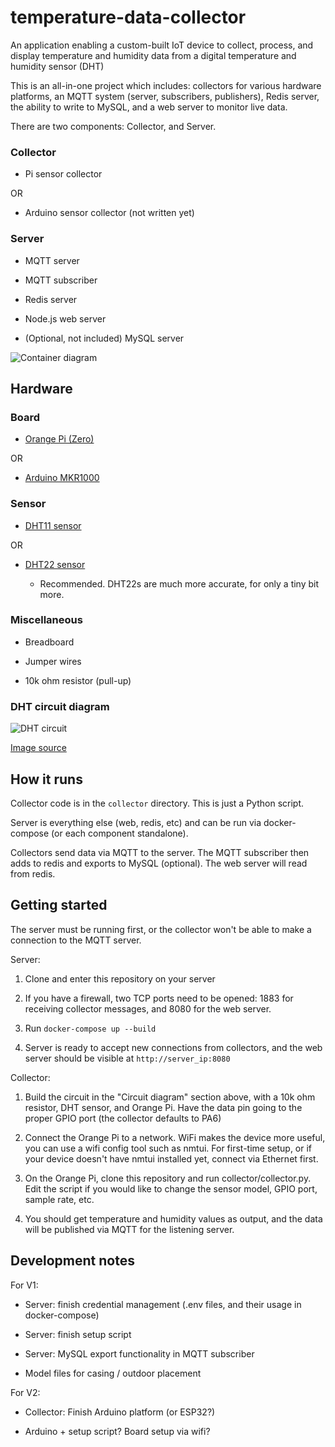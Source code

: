 # temperature-data-collector
An application enabling a custom-built IoT device to collect, process, and display temperature and humidity data from a digital temperature and humidity sensor (DHT)

This is an all-in-one project which includes: collectors for various hardware platforms, an MQTT system (server, subscribers, publishers), Redis server, the ability to write to MySQL, and a web server to monitor live data.

There are two components: Collector, and Server.

### Collector

- Pi sensor collector

OR

- Arduino sensor collector (not written yet)

### Server

- MQTT server

- MQTT subscriber

- Redis server

- Node.js web server

- (Optional, not included) MySQL server

![Container diagram](temperature-data-collector-1.jpg)


## Hardware

### Board

- [Orange Pi (Zero)](https://a.co/d/6ztEWGC)

OR

- [Arduino MKR1000](https://store-usa.arduino.cc/collections/boards/products/arduino-mkr1000-wifi-with-headers-mounted)


### Sensor

- [DHT11 sensor](https://www.amazon.com/Temperature-Humidity-Digital-3-3V-5V-Raspberry/dp/B07WT2HJ4F/ref=sr_1_1?keywords=dht11+sensor&qid=1638560461&sr=8-1)

OR

- [DHT22 sensor](https://www.adafruit.com/product/385)

	- Recommended. DHT22s are much more accurate, for only a tiny bit more.


### Miscellaneous

- Breadboard

- Jumper wires

- 10k ohm resistor (pull-up)


### DHT circuit diagram

![DHT circuit](dht-circuit.jpg)

[Image source](https://osoyoo.com/2017/07/19/arduino-lesson-dht11-sensor/)


## How it runs

Collector code is in the `collector` directory. This is just a Python script.

Server is everything else (web, redis, etc) and can be run via docker-compose (or each component standalone).

Collectors send data via MQTT to the server. The MQTT subscriber then adds to redis and exports to MySQL (optional). The web server will read from redis.


## Getting started

The server must be running first, or the collector won't be able to make a connection to the MQTT server.

Server:

1. Clone and enter this repository on your server

2. If you have a firewall, two TCP ports need to be opened: 1883 for receiving collector messages, and 8080 for the web server.

3. Run `docker-compose up --build`

4. Server is ready to accept new connections from collectors, and the web server should be visible at `http://server_ip:8080`


Collector:

1. Build the circuit in the "Circuit diagram" section above, with a 10k ohm resistor, DHT sensor, and Orange Pi. Have the data pin going to the proper GPIO port (the collector defaults to PA6)

2. Connect the Orange Pi to a network. WiFi makes the device more useful, you can use a wifi config tool such as nmtui. For first-time setup, or if your device doesn't have nmtui installed yet, connect via Ethernet first.

3. On the Orange Pi, clone this repository and run collector/collector.py. Edit the script if you would like to change the sensor model, GPIO port, sample rate, etc.

4. You should get temperature and humidity values as output, and the data will be published via MQTT for the listening server.


## Development notes

For V1:

- Server: finish credential management (.env files, and their usage in docker-compose)

- Server: finish setup script

- Server: MySQL export functionality in MQTT subscriber

- Model files for casing / outdoor placement


For V2:

- Collector: Finish Arduino platform (or ESP32?)

- Arduino + setup script? Board setup via wifi?
